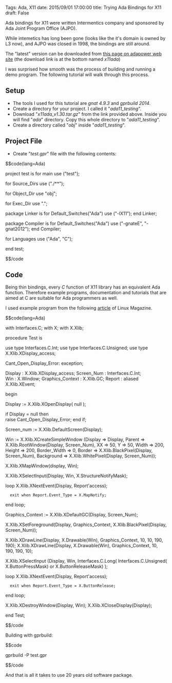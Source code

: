 Tags: Ada, X11
date: 2015/09/01 17:00:00
title: Trying Ada Bindings for X11
draft: False

Ada bindings for X11 were written Intermentics company and sponsored by Ada Joint Program Office (AJPO).

While intemetics has long been gone (looks like the it's domain is owned by L3 now), and AJPO was closed in 1998, the bindings are still around.

The "latest" version can be downloaded from [this page on adapower web site](http://www.adapower.com/index.php?Command=Class&ClassID=AdaGUI) (the download link is at the bottom named *x11ada*)

I was surprised how smooth was the process of building and running a demo program. The following tutorial will walk through this process.



## Setup 

* The tools I used for this tutorial are *gnat 4.9.3* and *gprbuild 2014*.
* Create a directory for your project. I called it "*ada11_testing*".
* Download "*x11ada_v1.30.tar.gz*" from the link provided above. Inside you will find "*ada*" directory. Copy this whole directory to "*ada11_testing*".
* Create a directory called "*obj*" inside "*ada11_testing*".

## Project File

* Create "*test.gpr*" file with the following contents:

$$code(lang=Ada)

project test is
  for main use ("test");
  
  for Source_Dirs use ("./**");
  
  for Object_Dir use "obj";
  
  for Exec_Dir use ".";
  
  package Linker is
     for Default_Switches("Ada") use ("-lX11");
  end Linker;
  
  package Compiler is
     for Default_Switches("Ada") use ("-gnateE", "-gnat2012"); 
  end Compiler;
  
  for Languages use ("Ada", "C");

end test;

$$/code

## Code ##

Being thin bindings, every *C* function of X11 library has an equivalent Ada function. Therefore example programs, documentation and tutorials that are aimed at C are suitable for Ada programmers as well.

I used example program from the following [article](http://www.linuxjournal.com/article/4879) of Linux Magazine.


$$code(lang=Ada)

with Interfaces.C;
with X;
with X.Xlib;

procedure Test is 
   
   use type Interfaces.C.Int;
   use type Interfaces.C.Unsigned;
   use type X.Xlib.XDisplay_access;
   
   Cant_Open_Display_Error: exception;
   
   Display          : X.Xlib.XDisplay_access;
   Screen_Num       : Interfaces.C.Int;   
   Win              : X.Window;
   Graphics_Context : X.Xlib.GC;
   Report           : aliased X.Xlib.XEvent;
   
begin

   Display := X.Xlib.XOpenDisplay( null );
   
   if Display = null  then	 
      raise Cant_Open_Display_Error;
   end if;
   
   Screen_num     := X.Xlib.DefaultScreen(Display);
   
   Win := X.Xlib.XCreateSimpleWindow
     (Display      => Display, 
      Parent       => X.Xlib.RootWindow(Display, Screen_Num), 
      XX           => 50, 
      Y            => 50, 
      Width        => 200, 
      Height       => 200, 
      Border_Width => 0, 
      Border       => X.Xlib.BlackPixel(Display, Screen_Num), 
      Background   => X.Xlib.WhitePixel(Display, Screen_Num));
   
   X.Xlib.XMapWindow(display, Win);
   
   X.Xlib.XSelectInput(Display, Win, X.StructureNotifyMask);
   
   loop
      X.Xlib.XNextEvent(Display, Report'access);
      
      exit when Report.Event_Type = X.MapNotify;
   end loop;
   
   Graphics_Context := X.Xlib.XDefaultGC(Display, Screen_Num);
 
   X.Xlib.XSetForeground(Display, Graphics_Context, X.Xlib.BlackPixel(Display, Screen_Num));
   
   X.Xlib.XDrawLine(Display, X.Drawable(Win), Graphics_Context, 10, 10, 190, 190);
   X.Xlib.XDrawLine(Display, X.Drawable(Win), Graphics_Context, 10, 190, 190, 10);
   
   X.Xlib.XSelectInput
     (Display, 
      Win, 
      Interfaces.C.Long( Interfaces.C.Unsigned( X.ButtonPressMask) or X.ButtonReleaseMask)
     );
   
   loop
      X.Xlib.XNextEvent(Display, Report'access);
      
      exit when Report.Event_Type = X.ButtonRelease;
   end loop;
   
   X.Xlib.XDestroyWindow(Display, Win);
   X.Xlib.XCloseDisplay(Display);   
   
end Test;

$$/code

Building with gprbuild:

$$code

gprbuild -P test.gpr

$$/code


And that is all it takes to use 20 years old software package.































